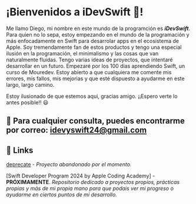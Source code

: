   # ¡Bienvenidos a iDevSwift 👋!

Me llamo Diego, mi nombre en este mundo de la programción es ***iDevSwift***.
Para quien no lo sepa, estoy empezando en el mundo de la programación y más enfocadamente en Swift para desarrolar apps en el ecosistema de Apple. Soy tremendamente fan de estos productos y tengo una especial ilusión en la programación, el minimalismo y las cosas que van naturalmente fluidas.
Tengo varias ideas de proyectos, que intentaré desarrollar en un futuro. Empezaré por los 100 dias aprendiendo Swift, un curso de Mouredev.
Estoy abierto a que cualquiera me comente mis errores, mis fallos, mis mejorias y que esté dispuesto a ayudarme en este largo, largo camino.

Estoy ilusionado de que estemos aqui, gracias amigo. ¡¡Espero verte lo antes posible!! 😃

  ## 📨 Para cualquier consulta, puedes encontrarme por correo: idevyswift24@gmail.com

  ## 📌 **Links**
[deprecate](https://github.com/iDevSwift/iDevRepository0.1) - *Proyecto abandonado por el momento.*

[Swift Developer Program 2024 by Apple Coding Academy] - **PRÓXIMAMENTE**. *Repositorio dedicado a proyectos propios, prácticas propias y más de mi propia mano para que podais ver mi progreso o ayudarme en ciertos puntos de mi desarrollo.*


